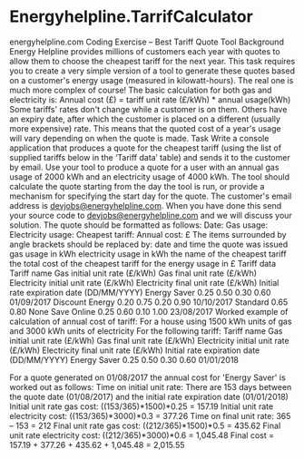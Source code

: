# Energyhelpline.TarrifCalculator

energyhelpline.com Coding Exercise – Best Tariff Quote Tool
Background
Energy Helpline provides millions of customers each year with quotes to allow them to choose the cheapest tariff for the next year. This task requires you to create a very simple version of a tool to generate these quotes based on a customer's energy usage (measured in kilowatt-hours). The real one is much more complex of course!
The basic calculation for both gas and electricity is:
Annual cost (£) = tariff unit rate (£/kWh) * annual usage(kWh)
Some tariffs' rates don't change while a customer is on them. Others have an expiry date, after which the customer is placed on a different (usually more expensive) rate. This means that the quoted cost of a year's usage will vary depending on when the quote is made.
Task
Write a console application that produces a quote for the cheapest tariff (using the list of supplied tariffs below in the ‘Tariff data’ table) and sends it to the customer by email.
Use your tool to produce a quote for a user with an annual gas usage of 2000 kWh and an electricity usage of 4000 kWh.  The tool should calculate the quote starting from the day the tool is run, or provide a mechanism for specifying the start day for the quote. The customer's email address is devjobs@energyhelpline.com.  When you have done this send your source code to devjobs@energyhelpline.com and we will discuss your solution. 
The quote should be formatted as follows:
Date: <date > Gas usage: <gas usage> Electricity usage: <electricity usage> Cheapest tariff: <cheapest tariff> Annual cost: £<annual cost>
The items surrounded by angle brackets should be replaced by:
<date> date and time the quote was issued
<gas usage> gas usage in kWh
<electricity usage> electricity usage in kWh
<cheapest tariff> the name of the cheapest tariff
<annual cost> the total cost of the cheapest tariff for the energy usage in £
Tariff data
Tariff name	Gas initial unit rate (£/kWh)	Gas final unit rate (£/kWh)	Electricity initial unit rate (£/kWh)	Electricity final unit rate (£/kWh)	Initial rate expiration date (DD/MM/YYYY)
Energy Saver	0.25	0.50	0.30	0.60	01/09/2017
Discount Energy	0.20	0.75	0.20	0.90	10/10/2017
Standard	0.65		0.80		None
Save Online	0.25	0.60	0.10	1.00	23/08/2017
Worked example of calculation of annual cost of tariff:
For a house using 1500 kWh units of gas and 3000 kWh units of electricity
For the following tariff:
Tariff name	Gas initial unit rate (£/kWh)	Gas final unit rate (£/kWh)	Electricity initial unit rate (£/kWh)	Electricity final unit rate (£/kWh)	Initial rate expiration date (DD/MM/YYYY)
Energy Saver	0.25	0.50	0.30	0.60	01/01/2018

For a quote generated on 01/08/2017 the annual cost for 'Energy Saver' is worked out as follows:
Time on initial unit rate: There are 153 days between the quote date (01/08/2017) and the initial rate expiration date (01/01/2018)
Initial unit rate gas cost: ((153/365)*1500)*0.25 = 157.19
Initial unit rate electricity cost: ((153/365)*3000)*0.3 = 377.26
Time on final unit rate: 365 – 153 = 212
Final unit rate gas cost: ((212/365)*1500)*0.5 = 435.62
Final unit rate electricity cost: ((212/365)*3000)*0.6 = 1,045.48
Final cost	=	157.19 + 377.26 + 435.62 + 1,045.48
		=	2,015.55
